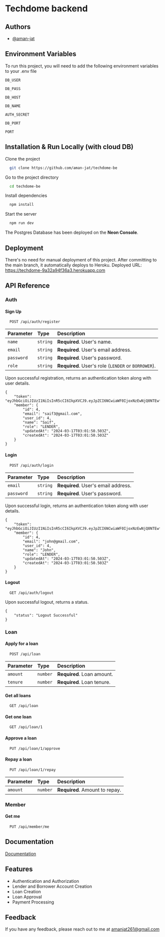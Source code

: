 
# Techdome backend





## Authors

- [@aman-jat](https://github.com/aman-jat)


## Environment Variables

To run this project, you will need to add the following environment variables to your .env file

`DB_USER`

`DB_PASS`

`DB_HOST`

`DB_NAME`

`AUTH_SECRET`

`DB_PORT`

`PORT`

## Installation & Run Locally (with cloud DB)

Clone the project

```bash
  git clone https://github.com/aman-jat/techdome-be
```

Go to the project directory

```bash
  cd techdome-be
```

Install dependencies

```bash
  npm install
```

Start the server

```bash
  npm run dev
```

The Postgres Database has been deployed on the **Neon Console**.

## Deployment

There's no need for manual deployment of this project. After committing to the main branch, it automatically deploys to Heroku.
Deployed URL: https://techdome-9a32a94f36a3.herokuapp.com




## API Reference


### Auth
#### Sign Up

```http
  POST /api/auth/register
```

| Parameter | Type     | Description                |
| :-------- | :------- | :------------------------- |
| `name`    | `string` | **Required**. User's name.                 |
| `email`   | `string` | **Required**. User's email address.        |
| `password`| `string` | **Required**. User's password.             |
| `role`    | `string` | **Required**. User's role (`LENDER` or `BORROWER`). |

Upon successful registration, returns an authentication token along with user details.
````
{
    "token": "eyJhbGciOiJIUzI1NiIsInR5cCI6IkpXVCJ9.eyJpZCI6NCwiaWF0IjoxNzEwNjQ0NTEwfQ.P0ffXtlWQk26B6BF2Y9AkCZArCCXI4J9gBIJg1cA8uM",
    "member": {
        "id": 4,
        "email": "saif3@gmail.com",
        "user_id": 4,
        "name": "Saif",
        "role": "LENDER",
        "updatedAt": "2024-03-17T03:01:50.503Z",
        "createdAt": "2024-03-17T03:01:50.503Z"
    }
}
````

#### Login

```http
  POST /api/auth/login
```

| Parameter | Type     | Description                |
| :-------- | :------- | :------------------------- |
| `email`   | `string` | **Required**. User's email address.        |
| `password`| `string` | **Required**. User's password.             |

Upon successful login, returns an authentication token along with user details.
````
{
    "token": "eyJhbGciOiJIUzI1NiIsInR5cCI6IkpXVCJ9.eyJpZCI6NCwiaWF0IjoxNzEwNjQ0NTEwfQ.P0ffXtlWQk26B6BF2Y9AkCZArCCXI4J9gBIJg1cA8uM",
    "member": {
        "id": 4,
        "email": "john@gmail.com",
        "user_id": 4,
        "name": "John",
        "role": "LENDER",
        "updatedAt": "2024-03-17T03:01:50.503Z",
        "createdAt": "2024-03-17T03:01:50.503Z"
    }
}
````
#### Logout

```http
  GET /api/auth/logout
```
Upon successful logout, returns a status.
````
{
    "status": "Logout Successful"
}
````
### Loan
#### Apply for a loan

```http
  POST /api/loan
```
| Parameter | Type     | Description                |
| :-------- | :------- | :------------------------- |
| `amount`   | `number` | **Required**. Loan amount.        |
| `tenure`   | `number` | **Required**. Loan tenure.        |

#### Get all loans

```http
  GET /api/loan
```
#### Get one loan
```http
  GET /api/loan/1
```

#### Approve a loan
```http
  PUT /api/loan/1/approve
```

#### Repay a loan
```http
  PUT /api/loan/1/repay
```
| Parameter | Type     | Description                |
| :-------- | :------- | :------------------------- |
| `amount`   | `number` | **Required**. Amount to repay.        |

### Member
#### Get me
```http
  PUT /api/member/me
```
## Documentation

[Documentation](https://linktodocumentation)


## Features

- Authentication and Authorization
- Lender and Borrower Account Creation
- Loan Creation
- Loan Approval
- Payment Processing


## Feedback

If you have any feedback, please reach out to me at amanjat261@gmail.com

